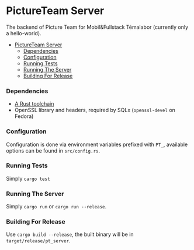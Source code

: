 # PictureTeam Server

The backend of Picture Team for Mobil&Fullstack Témalabor (currently only a hello-world).

- [PictureTeam Server](#pictureteam-server)
    - [Dependencies](#dependencies)
    - [Configuration](#configuration)
    - [Running Tests](#running-tests)
    - [Running The Server](#running-the-server)
    - [Building For Release](#building-for-release)

### Dependencies

- [A Rust toolchain](https://www.rust-lang.org/tools/install)
- OpenSSL library and headers, required by SQLx (`openssl-devel` on Fedora)

### Configuration

Configuration is done via environment variables prefixed with `PT_`, available options can be found in `src/config.rs`.

### Running Tests

Simply `cargo test`

### Running The Server

Simply `cargo run` or `cargo run --release`.

### Building For Release

Use `cargo build --release`, the built binary will be in `target/release/pt_server`.
